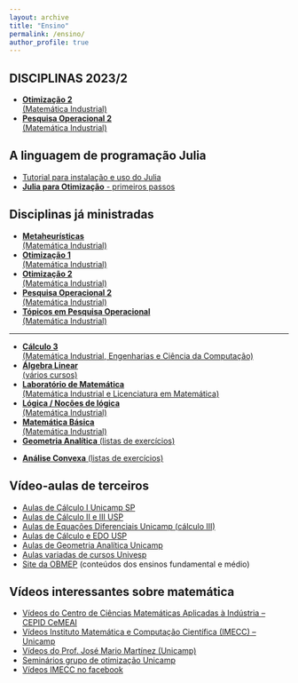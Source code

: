 ```yaml
---
layout: archive
title: "Ensino"
permalink: /ensino/
author_profile: true
---
```


## DISCIPLINAS 2023/2

- [**Otimização 2**  
  (Matemática Industrial)](/otimizacao2/)
- [**Pesquisa Operacional 2**  
  (Matemática Industrial)](/po2/)

## A linguagem de programação Julia

- [Tutorial para instalação e uso do Julia](/julia/)
- [**Julia para Otimização** - primeiros passos](/juliaopt/)

## Disciplinas já ministradas

- [**Metaheurísticas**  
  (Matemática Industrial)](/metaheuristicas/)
- [**Otimização 1**  
  (Matemática Industrial)](/otimizacao1/)
- [**Otimização 2**  
  (Matemática Industrial)](/otimizacao2/)
- [**Pesquisa Operacional 2**  
  (Matemática Industrial)](/po2/)
- [**Tópicos em Pesquisa Operacional**  
  (Matemática Industrial)](/topicospo/)

---

- [**Cálculo 3**  
  (Matemática Industrial, Engenharias e Ciência da Computação)](/calculo3/)
- [**Álgebra Linear**  
  (vários cursos)](/algebra-linear/)
- [**Laboratório de Matemática**  
  (Matemática Industrial e Licenciatura em Matemática)](/laboratorio-de-matematica/)
- [**Lógica / Noções de lógica**  
  (Matemática Industrial)](/logica/)
- [**Matemática Básica**  
  (Matemática Industrial)](/matematica-basica/)
- [**Geometria Analítica** (listas de exercícios)](https://drive.google.com/file/d/1Z3oxequQlLdjKyLiXw6Yq0JT4rLmm-gL/view?usp=sharing)
<!--- [**Noções de Lógica** (notas de aula)](https://drive.google.com/file/d/0B-G5znuapK7JRk9laWRVOWFGTFE/view?usp=sharing)-->
- [**Análise Convexa** (listas de exercícios)](https://drive.google.com/file/d/14dBCjGENT4phLsUo7Ip7_nvQ-Rp2D7Ev/view?usp=sharing)

## Vídeo-aulas de terceiros

- [Aulas de Cálculo I Unicamp SP](https://www.youtube.com/playlist?list=PL2D9B691A704C6F7B)
- [Aulas de Cálculo II e III USP](https://www.youtube.com/playlist?list=PLxI8Can9yAHeZfF4HwiVmv4D6n3acKLER)
- [Aulas de Equações Diferenciais Unicamp (cálculo III)](https://www.youtube.com/playlist?list=PLFBA21F349930F92F)
- [Aulas de Cálculo e EDO USP](https://www.youtube.com/playlist?list=PLxI8Can9yAHeOiMYCBlkyCALloROQ58OY)
- [Aulas de Geometria Analítica Unicamp](https://www.youtube.com/playlist?list=PLxI8Can9yAHdmzItRKhWYl_ZsDe44PUrp)
- [Aulas variadas de cursos Univesp](https://www.youtube.com/channel/UCBL2tfrwhEhX52Dze_aO3zA)
- [Site da OBMEP](https://portaldosaber.obmep.org.br/index.php/modulo/index?a=1) (conteúdos dos ensinos fundamental e médio)

## Vídeos interessantes sobre matemática

- [Vídeos do Centro de Ciências Matemáticas Aplicadas à Indústria – CEPID CeMEAI](https://www.youtube.com/channel/UCWyGvB0wy9qRCyRFKK41gUg)
- [Vídeos Instituto Matemática e Computação Científica (IMECC) – Unicamp](https://www.youtube.com/channel/UCuIreVLerOxz20iOiiNZNAw)
- [Vídeos do Prof. José Mario Martínez (Unicamp)](https://www.youtube.com/channel/UCUrtvwe5cvgzuMY8w7rgLjQ)
- [Seminários grupo de otimização Unicamp](http://www.ime.unicamp.br/~martinez/seminarios.html)
- [Vídeos IMECC no facebook](https://www.facebook.com/pg/IMECCUnicampBR/videos/?ref=page_internal)
